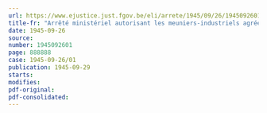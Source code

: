 ```yaml
---
url: https://www.ejustice.just.fgov.be/eli/arrete/1945/09/26/1945092601/justel
title-fr: "Arrêté ministériel autorisant les meuniers-industriels agréés à acheter à la culture les céréales panifiables indigènes"
date: 1945-09-26
source:
number: 1945092601
page: 888888
case: 1945-09-26/01
publication: 1945-09-29
starts:
modifies:
pdf-original:
pdf-consolidated:
---
```


